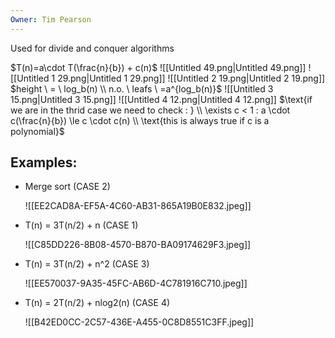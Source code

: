 ```yaml
---
Owner: Tim Pearson
---
```

Used for divide and conquer algorithms
  
  
  
$T(n)=a\cdot T(\frac{n}{b}) + c(n)$
![[Untitled 49.png|Untitled 49.png]]
![[Untitled 1 29.png|Untitled 1 29.png]]
![[Untitled 2 19.png|Untitled 2 19.png]]
$height \ = \ log_b(n) \\  
n.o. \ leafs \ =a^{log_b(n)}$
![[Untitled 3 15.png|Untitled 3 15.png]]
![[Untitled 4 12.png|Untitled 4 12.png]]
$\text{if we are in the thrid case we need to check : } \\  
\exists c < 1 : a \cdot c(\frac{n}{b}) \le c \cdot c(n) \\  
\text{this is always true if c is a polynomial}$
## Examples:
- Merge sort (CASE 2)
    
    ![[EE2CAD8A-EF5A-4C60-AB31-865A19B0E832.jpeg]]
    
- T(n) = 3T(n/2) + n (CASE 1)
    
    ![[C85DD226-8B08-4570-B870-BA09174629F3.jpeg]]
    
- T(n) = 3T(n/2) + n^2 (CASE 3)
    
    ![[EE570037-9A35-45FC-AB6D-4C781916C710.jpeg]]
    
- T(n) = 2T(n/2) + nlog2(n) (CASE 4)
    
    ![[B42ED0CC-2C57-436E-A455-0C8D8551C3FF.jpeg]]
